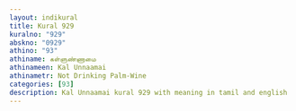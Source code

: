 ```yaml
---
layout: indikural
title: Kural 929
kuralno: "929"
abskno: "0929"
athino: "93"
athiname: கள்ளுண்ணாமை
athinameen: Kal Unnaamai
athinametr: Not Drinking Palm-Wine
categories: [93]
description: Kal Unnaamai kural 929 with meaning in tamil and english 
---
```


